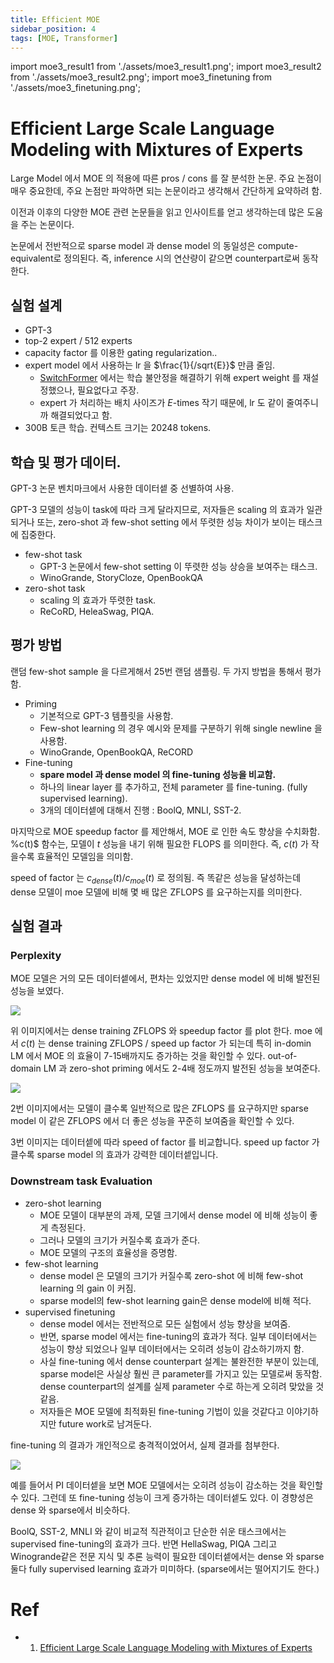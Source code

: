 ```yaml
---
title: Efficient MOE
sidebar_position: 4
tags: [MOE, Transformer]
---
```

import moe3_result1 from './assets/moe3_result1.png';
import moe3_result2 from './assets/moe3_result2.png';
import moe3_finetuning from './assets/moe3_finetuning.png';

# Efficient Large Scale Language Modeling with Mixtures of Experts

Large Model 에서 MOE 의 적용에 따른 pros / cons 를 잘 분석한 논문. 주요 논점이 매우 중요한데, 주요 논점만 파악하면 되는 논문이라고 생각해서 간단하게 요약하려 함.

이전과 이후의 다양한 MOE 관련 논문들을 읽고 인사이트를 얻고 생각하는데 많은 도움을 주는 논문이다.

논문에서 전반적으로 sparse model 과 dense model 의 동일성은 compute-equivalent로 정의된다. 즉, inference 시의 연산량이 같으면 counterpart로써 동작한다.

## 실험 설계

- GPT-3
- top-2 expert / 512 experts
- capacity factor 를 이용한 gating regularization..
- expert model 에서 사용하는 lr 을 $\frac{1}{/sqrt{E}}$ 만큼 줄임.
  - [SwitchFormer](/docs/practice/efficienttrain/MOE/switchformer.md) 에서는 학습 불안정을 해결하기 위해 expert weight 를 재설정했으나, 필요없다고 주장.
  - expert 가 처리하는 배치 사이즈가 $E$-times 작기 때문에, lr 도 같이 줄여주니까 해결되었다고 함.
- 300B 토큰 학습. 컨텍스트 크기는 20248 tokens.

## 학습 및 평가 데이터.

GPT-3 논문 벤치마크에서 사용한 데이터셑 중 선별하여 사용.

GPT-3 모델의 성능이 task에 따라 크게 달라지므로, 저자들은 scaling 의 효과가 일관되거나 또는, zero-shot 과 few-shot setting 에서 뚜렷한 성능 차이가 보이는 태스크에 집중한다. 

- few-shot task
  - GPT-3 논문에서 few-shot setting 이 뚜렷한 성능 상승을 보여주는 태스크.
  - WinoGrande, StoryCloze, OpenBookQA
- zero-shot task
  - scaling 의 효과가 뚜렷한 task.
  - ReCoRD, HeleaSwag, PIQA.

## 평가 방법

랜덤 few-shot sample 을 다르게해서 25번 랜덤 샘플링. 두 가지 방법을 통해서 평가함.

- Priming
  - 기본적으로 GPT-3 템플릿을 사용함.
  - Few-shot learning 의 경우 예시와 문제를 구분하기 위해 single newline 을 사용함.
  - WinoGrande, OpenBookQA, ReCORD
- Fine-tuning
  - **spare model 과 dense model 의 fine-tuning 성능을 비교함.**
  - 하나의 linear layer 를 추가하고, 전체 parameter 를 fine-tuning. (fully supervised learning).
  - 3개의 데이터셑에 대해서 진행 : BoolQ, MNLI, SST-2.

마지막으로 MOE speedup factor 를 제안해서, MOE 로 인한 속도 향상을 수치화함. %c(t)$ 함수는, 모델이 $t$ 성능을 내기 위해 필요한 FLOPS 를 의미한다. 즉, $c(t)$ 가 작을수록 효율적인 모델임을 의미함.

speed of factor 는 $c_{dense}(t) / c_{moe}(t)$ 로 정의됨. 즉 똑같은 성능을 달성하는데 dense 모델이 moe 모델에 비해 몇 배 많은 ZFLOPS 를 요구하는지를 의미한다.

## 실험 결과

### Perplexity

MOE 모델은 거의 모든 데이터셑에서, 편차는 있었지만 dense model 에 비해 발전된 성능을 보였다. 


<div style={{textAlign: 'Center'}}>
    <img src={moe3_result1} style={{border: 'solid', width: 400}} />
</div>

위 이미지에서는 dense training ZFLOPS 와 speedup factor 를 plot 한다. moe 에서 $c(t)$ 는 dense training ZFLOPS / speed up factor 가 되는데 특히 in-domin LM 에서 MOE 의 효율이 7-15배까지도 증가하는 것을 확인할 수 있다. out-of-domain LM 과 zero-shot priming 에서도 2-4배 정도까지 발전된 성능을 보여준다. 


<div style={{textAlign: 'Center'}}>
    <img src={moe3_result2} style={{border: 'solid', width: 700}} />
</div>

2번 이미지에서는 모델이 클수록 일반적으로 많은 ZFLOPS 를 요구하지만 sparse model 이 같은 ZFLOPS 에서 더 좋은 성능을 꾸준히 보여줌을 확인할 수 있다.

3번 이미지는 데이터셑에 따라 speed of factor 를 비교합니다. speed up factor 가 클수록 sparse model 의 효과가 강력한 데이터셑입니다.

### Downstream task Evaluation

- zero-shot learning
  - MOE 모델이 대부분의 과제, 모델 크기에서 dense model 에 비해 성능이 좋게 측정된다.
  - 그러나 모델의 크기가 커질수록 효과가 준다.
  - MOE 모델의 구조의 효율성을 증명함.
- few-shot learning
  - dense model 은 모델의 크기가 커질수록 zero-shot 에 비해 few-shot learning 의 gain 이 커짐.
  - sparse model의 few-shot learning gain은 dense model에 비해 적다.
- supervised finetuning
  - dense model 에서는 전반적으로 모든 실험에서 성능 향상을 보여줌.
  - 반면, sparse model 에서는 fine-tuning의 효과가 적다. 일부 데이터에서는 성능이 향상 되었으나 일부 데이터에서는 오히려 성능이 감소하기까지 함.
  - 사실 fine-tuning 에서 dense counterpart 설계는 불완전한 부분이 있는데, sparse model은 사실상 훨씬 큰 parameter를 가지고 있는 모델로써 동작함. dense counterpart의 설계를 실제 parameter 수로 하는게 오히려 맞았을 것 같음.
  - 저자들은 MOE 모델에 최적화된 fine-tuning 기법이 있을 것같다고 이야기하지만 future work로 남겨둔다.

fine-tuning 의 결과가 개인적으로 충격적이었어서, 실제 결과를 첨부한다.

<div style={{textAlign: 'Center'}}>
    <img src={moe3_finetuning} style={{border: 'solid', width: 300}} />
</div>


예를 들어서 PI 데이터셑을 보면 MOE 모델에서는 오히려 성능이 감소하는 것을 확인할 수 있다. 그런데 또 fine-tuning 성능이 크게 증가하는 데이터셑도 있다. 이 경향성은 dense 와 sparse에서 비슷하다. 

BoolQ, SST-2, MNLI 와 같이 비교적 직관적이고 단순한 쉬운 태스크에서는 supervised fine-tuning의 효과가 크다. 반면 HellaSwag, PIQA 그리고 Winogrande같은 전문 지식 및 추론 능력이 필요한 데이터셑에서는 dense 와 sparse 둘다 fully supervised learning 효과가 미미하다. (sparse에서는 떨어지기도 한다.)

# Ref

- 1. [Efficient Large Scale Language Modeling with Mixtures of Experts](https://arxiv.org/pdf/2112.10684)